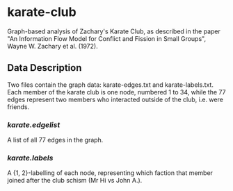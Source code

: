 # karate-club
Graph-based analysis of Zachary's Karate Club, as described in the paper "An Information Flow Model for Conflict and Fission in Small Groups", Wayne W. Zachary et al. (1972).
## Data Description
Two files contain the graph data: karate-edges.txt and karate-labels.txt. Each member of the karate club is one node, numbered 1 to 34, while the 77 edges represent two members who interacted outside of the club, i.e. were friends.
### *karate.edgelist*
A list of all 77 edges in the graph.
### *karate.labels*
A {1, 2}-labelling of each node, representing which faction that member joined after the club schism (Mr Hi vs John A.).
